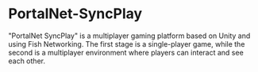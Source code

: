 # PortalNet-SyncPlay
"PortalNet SyncPlay" is a multiplayer gaming platform based on Unity and using Fish Networking. The first stage is a single-player game, while the second is a multiplayer environment where players can interact and see each other.
